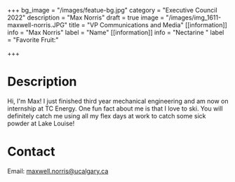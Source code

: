 +++
bg_image = "/images/featue-bg.jpg"
category = "Executive Council 2022"
description = "Max Norris"
draft = true
image = "/images/img_1611-maxwell-norris.JPG"
title = "VP Communications and Media"
[[information]]
info = "Max Norris"
label = "Name"
[[information]]
info = "Nectarine "
label = "Favorite Fruit:"

+++
# Description

Hi, I'm Max! I just finished third year mechanical engineering and am now on internship at TC Energy. One fun fact about me is that I love to ski. You will definitely catch me using all my flex days at work to catch some sick powder at Lake Louise!

# Contact

Email: maxwell.norris@ucalgary.ca